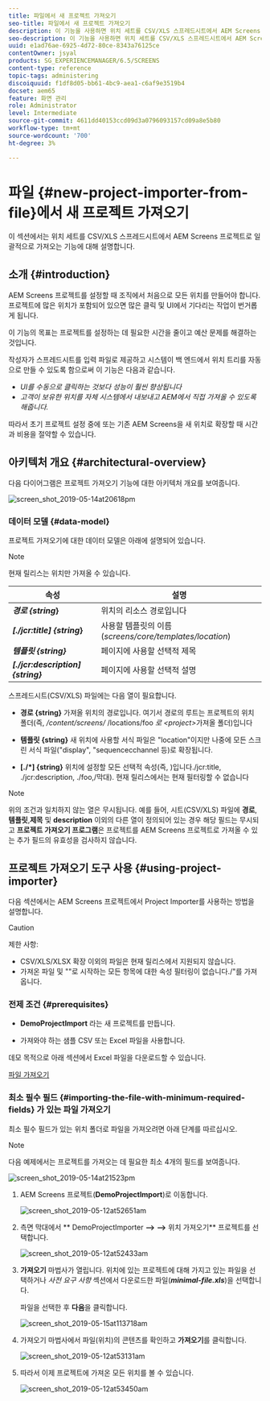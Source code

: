 ```yaml
---
title: 파일에서 새 프로젝트 가져오기
seo-title: 파일에서 새 프로젝트 가져오기
description: 이 기능을 사용하면 위치 세트를 CSV/XLS 스프레드시트에서 AEM Screens 프로젝트로 일괄적으로 가져올 수 있습니다.
seo-description: 이 기능을 사용하면 위치 세트를 CSV/XLS 스프레드시트에서 AEM Screens 프로젝트로 일괄적으로 가져올 수 있습니다.
uuid: e1ad76ae-6925-4d72-80ce-8343a76125ce
contentOwner: jsyal
products: SG_EXPERIENCEMANAGER/6.5/SCREENS
content-type: reference
topic-tags: administering
discoiquuid: f1df8d05-bb61-4bc9-aea1-c6af9e3519b4
docset: aem65
feature: 화면 관리
role: Administrator
level: Intermediate
source-git-commit: 4611dd40153ccd09d3a0796093157cd09a8e5b80
workflow-type: tm+mt
source-wordcount: '700'
ht-degree: 3%

---
```



# 파일 {#new-project-importer-from-file}에서 새 프로젝트 가져오기

이 섹션에서는 위치 세트를 CSV/XLS 스프레드시트에서 AEM Screens 프로젝트로 일괄적으로 가져오는 기능에 대해 설명합니다.

## 소개 {#introduction}

AEM Screens 프로젝트를 설정할 때 조직에서 처음으로 모든 위치를 만들어야 합니다. 프로젝트에 많은 위치가 포함되어 있으면 많은 클릭 및 UI에서 기다리는 작업이 번거롭게 됩니다.

이 기능의 목표는 프로젝트를 설정하는 데 필요한 시간을 줄이고 예산 문제를 해결하는 것입니다.

작성자가 스프레드시트를 입력 파일로 제공하고 시스템이 백 엔드에서 위치 트리를 자동으로 만들 수 있도록 함으로써 이 기능은 다음과 같습니다.

* *UI를 수동으로 클릭하는 것보다 성능이 훨씬 향상됩니다*
* *고객이 보유한 위치를 자체 시스템에서 내보내고 AEM에서 직접 가져올 수 있도록 해줍니다.*

따라서 초기 프로젝트 설정 중에 또는 기존 AEM Screens을 새 위치로 확장할 때 시간과 비용을 절약할 수 있습니다.

## 아키텍처 개요 {#architectural-overview}

다음 다이어그램은 프로젝트 가져오기 기능에 대한 아키텍처 개요를 보여줍니다.

![screen_shot_2019-05-14at20618pm](assets/screen_shot_2019-05-14at20618pm.png)

### 데이터 모델 {#data-model}

프로젝트 가져오기에 대한 데이터 모델은 아래에 설명되어 있습니다.

>[!NOTE]
>
>현재 릴리스는 위치만 가져올 수 있습니다.

| **속성** | **설명** |
|---|---|
| ***경로 {string*}** | 위치의 리소스 경로입니다 |
| ***[./jcr:title] {string*}** | 사용할 템플릿의 이름(*screens/core/templates/location*) |
| ***템플릿 {string}*** | 페이지에 사용할 선택적 제목 |
| ***[./jcr:description] {string}*** | 페이지에 사용할 선택적 설명 |

스프레드시트(CSV/XLS) 파일에는 다음 열이 필요합니다.

* **경로 {string}**  가져올 위치의 경로입니다. 여기서 경로의 루트는 프로젝트의 위치 폴더(즉,  */content/screens/* /locations/foo *로 &lt;project>*&#x200B;가져올 폴더)입니다

* **템플릿 {string}** 새 위치에 사용할 서식 파일은 &quot;location&quot;이지만 나중에 모든 스크린 서식 파일(&quot;display&quot;, &quot;sequencecchannel 등)로 확장됩니다.
* **[./*] {string}** 위치에 설정할 모든 선택적 속성(즉, )입니다./jcr:title, ./jcr:description, ./foo,/막대). 현재 릴리스에서는 현재 필터링할 수 없습니다

>[!NOTE]
>
>위의 조건과 일치하지 않는 열은 무시됩니다. 예를 들어, 시트(CSV/XLS) 파일에 **경로**,**템플릿**,**제목** 및 **description** 이외의 다른 열이 정의되어 있는 경우 해당 필드는 무시되고 **프로젝트 가져오기 프로그램**&#x200B;은 프로젝트를 AEM Screens 프로젝트로 가져올 수 있는 추가 필드의 유효성을 검사하지 않습니다.

## 프로젝트 가져오기 도구 사용 {#using-project-importer}

다음 섹션에서는 AEM Screens 프로젝트에서 Project Importer를 사용하는 방법을 설명합니다.

>[!CAUTION]
>
>제한 사항:
>
>* CSV/XLS/XLSX 확장 이외의 파일은 현재 릴리스에서 지원되지 않습니다.
>* 가져온 파일 및 &quot;&quot;로 시작하는 모든 항목에 대한 속성 필터링이 없습니다./&quot;를 가져옵니다.

>



### 전제 조건 {#prerequisites}

* **DemoProjectImport** 라는 새 프로젝트를 만듭니다.

* 가져와야 하는 샘플 CSV 또는 Excel 파일을 사용합니다.

데모 목적으로 아래 섹션에서 Excel 파일을 다운로드할 수 있습니다.

[파일 가져오기](assets/minimal-file.xls)

### 최소 필수 필드 {#importing-the-file-with-minimum-required-fields} 가 있는 파일 가져오기

최소 필수 필드가 있는 위치 폴더로 파일을 가져오려면 아래 단계를 따르십시오.

>[!NOTE]
>
>다음 예제에서는 프로젝트를 가져오는 데 필요한 최소 4개의 필드를 보여줍니다.

![screen_shot_2019-05-14at21523pm](assets/screen_shot_2019-05-14at21523pm.png)

1. AEM Screens 프로젝트(**DemoProjectImport**)로 이동합니다.

   ![screen_shot_2019-05-12at52651am](assets/screen_shot_2019-05-12at52651am.png)

1. 측면 막대에서 ** DemoProjectImporter **—>** **—>** 위치 가져오기** 프로젝트를 선택합니다.

   ![screen_shot_2019-05-12at52433am](assets/screen_shot_2019-05-12at52433am.png)

1. **가져오기** 마법사가 열립니다. 위치에 있는 프로젝트에 대해 가지고 있는 파일을 선택하거나 *사전 요구 사항* 섹션에서 다운로드한 파일(***minimal-file.xls***)을 선택합니다.

   파일을 선택한 후 **다음**&#x200B;을 클릭합니다.

   ![screen_shot_2019-05-15at113718am](assets/screen_shot_2019-05-15at113718am.png)

1. 가져오기 마법사에서 파일(위치)의 콘텐츠를 확인하고 **가져오기**&#x200B;를 클릭합니다.

   ![screen_shot_2019-05-12at53131am](assets/screen_shot_2019-05-12at53131am.png)

1. 따라서 이제 프로젝트에 가져온 모든 위치를 볼 수 있습니다.

   ![screen_shot_2019-05-12at53450am](assets/screen_shot_2019-05-12at53450am.png)

